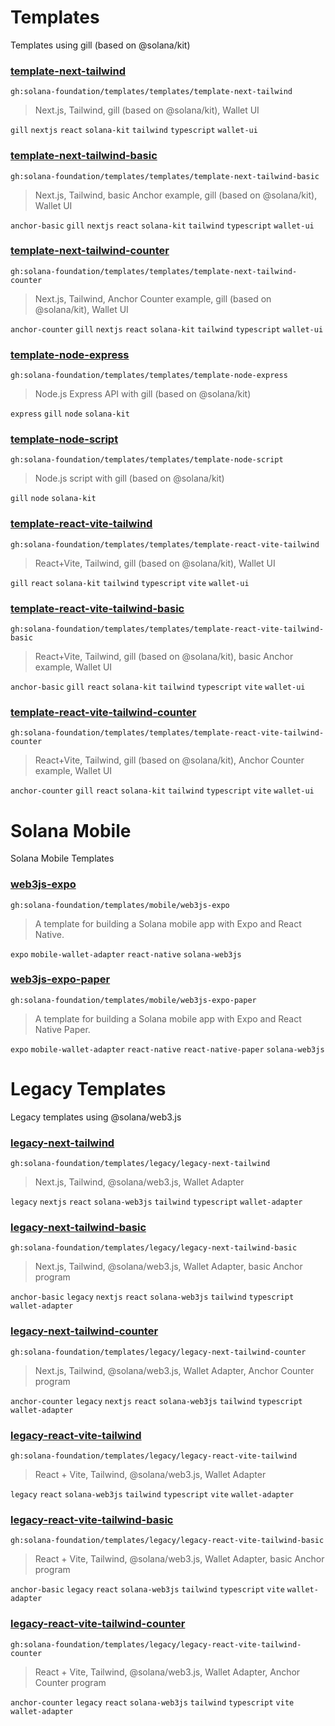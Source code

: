 # Templates

Templates using gill (based on @solana/kit)

### [template-next-tailwind](templates/template-next-tailwind)

`gh:solana-foundation/templates/templates/template-next-tailwind`

> Next.js, Tailwind, gill (based on @solana/kit), Wallet UI

`gill` `nextjs` `react` `solana-kit` `tailwind` `typescript` `wallet-ui`

### [template-next-tailwind-basic](templates/template-next-tailwind-basic)

`gh:solana-foundation/templates/templates/template-next-tailwind-basic`

> Next.js, Tailwind, basic Anchor example, gill (based on @solana/kit), Wallet UI

`anchor-basic` `gill` `nextjs` `react` `solana-kit` `tailwind` `typescript` `wallet-ui`

### [template-next-tailwind-counter](templates/template-next-tailwind-counter)

`gh:solana-foundation/templates/templates/template-next-tailwind-counter`

> Next.js, Tailwind, Anchor Counter example, gill (based on @solana/kit), Wallet UI

`anchor-counter` `gill` `nextjs` `react` `solana-kit` `tailwind` `typescript` `wallet-ui`

### [template-node-express](templates/template-node-express)

`gh:solana-foundation/templates/templates/template-node-express`

> Node.js Express API with gill (based on @solana/kit)

`express` `gill` `node` `solana-kit`

### [template-node-script](templates/template-node-script)

`gh:solana-foundation/templates/templates/template-node-script`

> Node.js script with gill (based on @solana/kit)

`gill` `node` `solana-kit`

### [template-react-vite-tailwind](templates/template-react-vite-tailwind)

`gh:solana-foundation/templates/templates/template-react-vite-tailwind`

> React+Vite, Tailwind, gill (based on @solana/kit), Wallet UI

`gill` `react` `solana-kit` `tailwind` `typescript` `vite` `wallet-ui`

### [template-react-vite-tailwind-basic](templates/template-react-vite-tailwind-basic)

`gh:solana-foundation/templates/templates/template-react-vite-tailwind-basic`

> React+Vite, Tailwind, gill (based on @solana/kit), basic Anchor example, Wallet UI

`anchor-basic` `gill` `react` `solana-kit` `tailwind` `typescript` `vite` `wallet-ui`

### [template-react-vite-tailwind-counter](templates/template-react-vite-tailwind-counter)

`gh:solana-foundation/templates/templates/template-react-vite-tailwind-counter`

> React+Vite, Tailwind, gill (based on @solana/kit), Anchor Counter example, Wallet UI

`anchor-counter` `gill` `react` `solana-kit` `tailwind` `typescript` `vite` `wallet-ui`

# Solana Mobile

Solana Mobile Templates

### [web3js-expo](mobile/web3js-expo)

`gh:solana-foundation/templates/mobile/web3js-expo`

> A template for building a Solana mobile app with Expo and React Native.

`expo` `mobile-wallet-adapter` `react-native` `solana-web3js`

### [web3js-expo-paper](mobile/web3js-expo-paper)

`gh:solana-foundation/templates/mobile/web3js-expo-paper`

> A template for building a Solana mobile app with Expo and React Native Paper.

`expo` `mobile-wallet-adapter` `react-native` `react-native-paper` `solana-web3js`

# Legacy Templates

Legacy templates using @solana/web3.js

### [legacy-next-tailwind](legacy/legacy-next-tailwind)

`gh:solana-foundation/templates/legacy/legacy-next-tailwind`

> Next.js, Tailwind, @solana/web3.js, Wallet Adapter

`legacy` `nextjs` `react` `solana-web3js` `tailwind` `typescript` `wallet-adapter`

### [legacy-next-tailwind-basic](legacy/legacy-next-tailwind-basic)

`gh:solana-foundation/templates/legacy/legacy-next-tailwind-basic`

> Next.js, Tailwind, @solana/web3.js, Wallet Adapter, basic Anchor program

`anchor-basic` `legacy` `nextjs` `react` `solana-web3js` `tailwind` `typescript` `wallet-adapter`

### [legacy-next-tailwind-counter](legacy/legacy-next-tailwind-counter)

`gh:solana-foundation/templates/legacy/legacy-next-tailwind-counter`

> Next.js, Tailwind, @solana/web3.js, Wallet Adapter, Anchor Counter program

`anchor-counter` `legacy` `nextjs` `react` `solana-web3js` `tailwind` `typescript` `wallet-adapter`

### [legacy-react-vite-tailwind](legacy/legacy-react-vite-tailwind)

`gh:solana-foundation/templates/legacy/legacy-react-vite-tailwind`

> React + Vite, Tailwind, @solana/web3.js, Wallet Adapter

`legacy` `react` `solana-web3js` `tailwind` `typescript` `vite` `wallet-adapter`

### [legacy-react-vite-tailwind-basic](legacy/legacy-react-vite-tailwind-basic)

`gh:solana-foundation/templates/legacy/legacy-react-vite-tailwind-basic`

> React + Vite, Tailwind, @solana/web3.js, Wallet Adapter, basic Anchor program

`anchor-basic` `legacy` `react` `solana-web3js` `tailwind` `typescript` `vite` `wallet-adapter`

### [legacy-react-vite-tailwind-counter](legacy/legacy-react-vite-tailwind-counter)

`gh:solana-foundation/templates/legacy/legacy-react-vite-tailwind-counter`

> React + Vite, Tailwind, @solana/web3.js, Wallet Adapter, Anchor Counter program

`anchor-counter` `legacy` `react` `solana-web3js` `tailwind` `typescript` `vite` `wallet-adapter`
